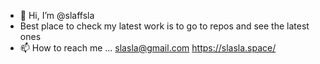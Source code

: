 - 👋 Hi, I’m @slaffsla
- Best place to check my latest work is to go to repos and see the latest ones
- 📫 How to reach me ... slasla@gmail.com
https://slasla.space/
<!---
slaffsla/slaffsla is a ✨ special ✨ repository because its `README.md` (this file) appears on your GitHub profile.
You can click the Preview link to take a look at your changes.
--->
